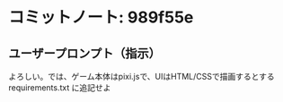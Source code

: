 # コミットノート: 989f55e

## ユーザープロンプト（指示）

よろしい。では、ゲーム本体はpixi.jsで、UIはHTML/CSSで描画するとする
requirements.txt に追記せよ